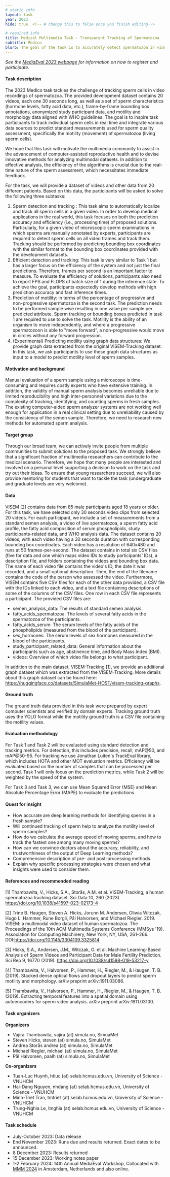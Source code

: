 ```yaml
---
# static info
layout: task
year: 2023
hide: true  <!-- # change this to false once you finish editing-->

# required info
title: Medical Multimedia Task - Transparent Tracking of Spermatozoa
subtitle: Medico
blurb: The goal of the task is to accurately detect spermatozoa in videos collected using microscopic examinations of sperm samples for quality control. Participants are provided with a video dataset containing manually annotated bounding boxes for each spermatozoon for the dataset. The task will be to track the spermatozoa throughout the provided videos by training models using the provided bounding box annotations. The subtasks will focus on advanced analysis of the individual spermatozoon by calculating/predicting attributes such as speed and travel distance. Bounding boxes labels were annotated by experienced data annotators and verified by expert andrologists. Motility and morphology estimations were provided by expert andrologists and performed following the World Health Organization’s standard for spermatozoa quality assessment. The task lays the basis for automatic, real-time support systems for artificial reproduction.
---
```


<!-- # please respect the structure below-->
*See the [MediaEval 2023 webpage](https://multimediaeval.github.io/editions/2023/) for information on how to register and participate.*

#### Task description
The 2023 Medico task tackles the challenge of tracking sperm cells in video recordings of spermatozoa. The provided development dataset contains 20 videos, each one 30 seconds long, as well as a set of sperm characteristics (hormone levels, fatty acid data, etc.), frame-by-frame bounding box annotations, anonymized study participant data, and motility and morphology data aligned with WHO guidelines. The goal is to inspire task participants to track individual sperm cells in real time and integrate various data sources to predict standard measurements used for sperm quality assessment, specifically the motility (movement) of spermatozoa (living sperm cells).

We hope that this task will motivate the multimedia community to assist in the advancement of computer-assisted reproductive health and to devise innovative methods for analyzing multimodal datasets. In addition to effective analysis, the efficiency of the algorithms is crucial due to the real-time nature of the sperm assessment, which necessitates immediate feedback.

For the task, we will provide a dataset of videos and other data from 20 different patients. Based on this data, the participants will be asked to solve the following three subtasks:

1. Sperm detection and tracking : This task aims to automatically localize and track all sperm cells in a given video. In order to develop medical applications in the real world, this task focuses on both the prediction accuracy and efficiency (i.e., processing time) of proposed solutions. Particularly, for a given video of microscopic sperm examinations in which sperms are manually annotated by experts, participants are required to detect sperm cells on all video frames and track them. Tracking should be performed by predicting bounding box coordinates with the similar format to the bounding box coordinates provided with the development datasets. 
2. Efficient detection and tracking: This task is very similar to Task 1 but has a larger focus on the efficiency of the system and not just the final predictions. Therefore, frames per second is an important factor to measure. To evaluate the efficiency of solutions, participants also need to report FPS and FLOPS of batch size of 1 during the inference state. To achieve the goal, participants expectedly develop methods with high prediction accuracy and fast inference times. 
3. Prediction of motility: in terms of the percentage of progressive and non-progressive spermatozoa is the second task. The prediction needs to be performed sample wise resulting in one value per sample per predicted attribute. Sperm tracking or bounding boxes predicted in task 1 are required to use to solve the task. Motility is the ability of an organism to move independently, and where a progressive spermatozoon is able to "move forward", a non-progressive would move in circles without any forward progression. 
4. (Experimental) Predicting motility using graph data structures: We provide graph data extracted from the original VISEM-Tracking dataset. In this task, we ask participants to use these graph data structures as input to a model to predict motility level of sperm samples. 

#### Motivation and background
Manual evaluation of a sperm sample using a microscope is time-consuming and requires costly experts who have extensive training. In addition, the validity of manual sperm analysis becomes unreliable due to limited reproducibility and high inter-personnel variations due to the complexity of tracking, identifying, and counting sperms in fresh samples. The existing computer-aided sperm analyzer systems are not working well enough for application in a real clinical setting due to unreliability caused by the consistency of the semen sample. Therefore, we need to research new methods for automated sperm analysis. 

#### Target group
Through our broad team, we can actively invite people from multiple communities to submit solutions to the proposed task. We strongly believe that a significant fraction of multimedia researchers can contribute to the medical scenario. Therefore, we hope that many people are interested and involved on a personal level supporting a decision to work on the task and try out their ideas. To ensure that young researchers succeed, we will also provide mentoring for students that want to tackle the task (undergraduate and graduate levels are very welcome).

#### Data
VISEM [2] contains data from 85 male participants aged 18 years or older. For this task, we have selected only 30 seconds video clips from selected 20 videos.  For each participant, we include a set of measurements from a standard semen analysis, a video of live spermatozoa, a sperm fatty acid profile, the fatty acid composition of serum phospholipids, study participants-related data, and WHO analysis data. The dataset contains 20 videos, with each video having a 30 seconds duration with corresponding bounding box coordinates. Each video has a resolution of 640x480 and runs at 50 frames-per-second. The dataset contains in total six CSV files (five for data and one which maps video IDs to study participants' IDs), a description file, and  folders containing the videos and bounding box data. The name of each video file contains the video's ID, the date it was recorded, and a small optional description. Then, the end of the filename contains the code of the person who assessed the video. Furthermore, VISEM contains five CSV files for each of the other data provided, a CSV file with the IDs linked to each video, and a text file containing descriptions of some of the columns of the CSV files. One row in each CSV file represents a participant. The provided CSV files are:

* semen_analysis_data: The results of standard semen analysis.
* fatty_acids_spermatozoa: The levels of several fatty acids in the spermatozoa of the participants.
* fatty_acids_serum: The serum levels of the fatty acids of the phospholipids (measured from the blood of the participant).
* sex_hormones: The serum levels of sex hormones measured in the blood of the participants.
* study_participant_related_data: General information about the participants such as age, abstinence time, and Body Mass Index (BMI).
* videos: Overview of which video file belongs to what participant.

In addition to the main dataset, VISEM-Tracking [1], we provide an additional graph dataset which was extracted from the VISEM-Tracking. More details about this graph dataset can be found here: https://huggingface.co/datasets/SimulaMet-HOST/visem-tracking-graphs. 

#### Ground truth
The ground truth data provided in this task were prepared by expert computer scientists and verified by domain experts. Tracking ground truth uses the YOLO format while the motility ground truth is a CSV file containing the motility values.

#### Evaluation methodology
For Task 1 and Task 2 will be evaluated using standard detection and tracking metrics. For detection, this includes precision, recall, mAP@50, and mAP@50-95. For tracking we use Jonathan Luiten's TrackEval library, which includes HOTA and other MOT evaluation metrics. Efficiency will be evaluated based on the number of samples that can be processed per second. Task 1 will only focus on the prediction metrics, while Task 2 will be weighted by the speed of the system.

For Task 3 and Task 3, we can use Mean Squared Error (MSE) and Mean Absolute Percentage Error (MAPE) to evaluate the predictions.

#### Quest for insight
* How accurate are deep learning methods for identifying sperms in a fresh sample?
* Will continued tracking of sperm help to analyze the motility level of sperm samples?
* How do we calculate the average speed of moving sperms, and how to track the fastest one among many moving sperms?
* How can we convince doctors about the accuracy, reliability, and trustworthiness of the output of Deep Learning methods?
* Comprehensive description of pre- and post-processing methods.
* Explain why specific processing strategies were chosen and what insights were used to consider them.

<!-- #### Participant information -->
<!-- Please contact your task organizers with any questions on these points. -->
<!-- # * Signing up: Fill in the [registration form]() and fill out and return the [usage agreement](). -->
<!-- # * Making your submission: To be announced (check the task read me) <!-- Please add instructions on how to create and submit runs to your task replacing "To be announced." -->
<!-- # * Preparing your working notes paper: Instructions on preparing you working notes paper can be found in [MediaEval 2023 Working Notes Paper Instructions]().-->

#### References and recommended reading
[1] Thambawita, V., Hicks, S.A., Storås, A.M. et al. VISEM-Tracking, a human spermatozoa tracking dataset. Sci Data 10, 260 (2023). https://doi.org/10.1038/s41597-023-02173-4

[2] Trine B. Haugen, Steven A. Hicks, Jorunn M. Andersen, Oliwia Witczak, Hugo L. Hammer, Rune Borgli, Pål Halvorsen, and Michael Riegler. 2019. VISEM: a multimodal video dataset of human spermatozoa. The Proceedings of the 10th ACM Multimedia Systems Conference (MMSys '19). Association for Computing Machinery, New York, NY, USA, 261–266. DOI:https://doi.org/10.1145/3304109.3325814

[3] Hicks, S.A., Andersen, J.M., Witczak, O. et al. Machine Learning-Based Analysis of Sperm Videos and Participant Data for Male Fertility Prediction. Sci Rep 9, 16770 (2019). https://doi.org/10.1038/s41598-019-53217-y

[4] Thambawita, V., Halvorsen, P., Hammer, H., Riegler, M., & Haugen, T. B. (2019). Stacked dense optical flows and dropout layers to predict sperm motility and morphology. arXiv preprint arXiv:1911.03086.

[5] Thambawita, V., Halvorsen, P., Hammer, H., Riegler, M., & Haugen, T. B. (2019). Extracting temporal features into a spatial domain using autoencoders for sperm video analysis. arXiv preprint arXiv:1911.03100.


#### Task organizers
**Organizers**
* Vajira Thambawita, vajira (at) simula.no, SimuaMet
* Steven Hicks, steven (at) simula.no, SimulaMet
* Andrea Storås andrea (at) simula.no, SimulaMet
* Michael Riegler, michael (at) simula.no, SimulaMet
* Pål Halvorsen, paalh (at) simula.no, SimulaMet

**Co-organizers**
* Tuan-Luc Huynh, htluc (at) selab.hcmus.edu.vn, University of Science - VNUHCM
* Hai-Dang Nguyen, nhdang (at) selab.hcmus.edu.vn, University of Science - VNUHCM
* Minh-Triet Tran, tmtriet (at) selab.hcmus.edu.vn, University of Science - VNUHCM
* Trung-Nghia Le, ltnghia (at) selab.hcmus.edu.vn, University of Science - VNUHCM

#### Task schedule
* July-October 2023: Data release <!-- * XX XXX 2023: Data release <!-- # Replace XX with your date. We suggest setting the date in July-October. 13 October is absolute very last possible date by which you should release data. You can release earlier, or plan a two-stage release.--> 
* End November 2023: Runs due and results returned. Exact dates to be announced. <!--* XX November 2023: Runs due <!-- # Replace XX with your date. We suggest setting enough time in order to have enough time to assess and return the results by the Results returned.-->
* 8 December 2023: Results returned  <!-- Replace XX with your date. Latest possible date is 8 December 2023-->
* 15 December 2023: Working notes paper  <!-- Fixed. Please do not change.-->
* 1-2 February 2024: 14th Annual MediaEval Workshop, Collocated with [MMM 2024](https://mmm2024.org/) in Amsterdam, Netherlands and also online. <!-- Fixed. Please do not change.-->